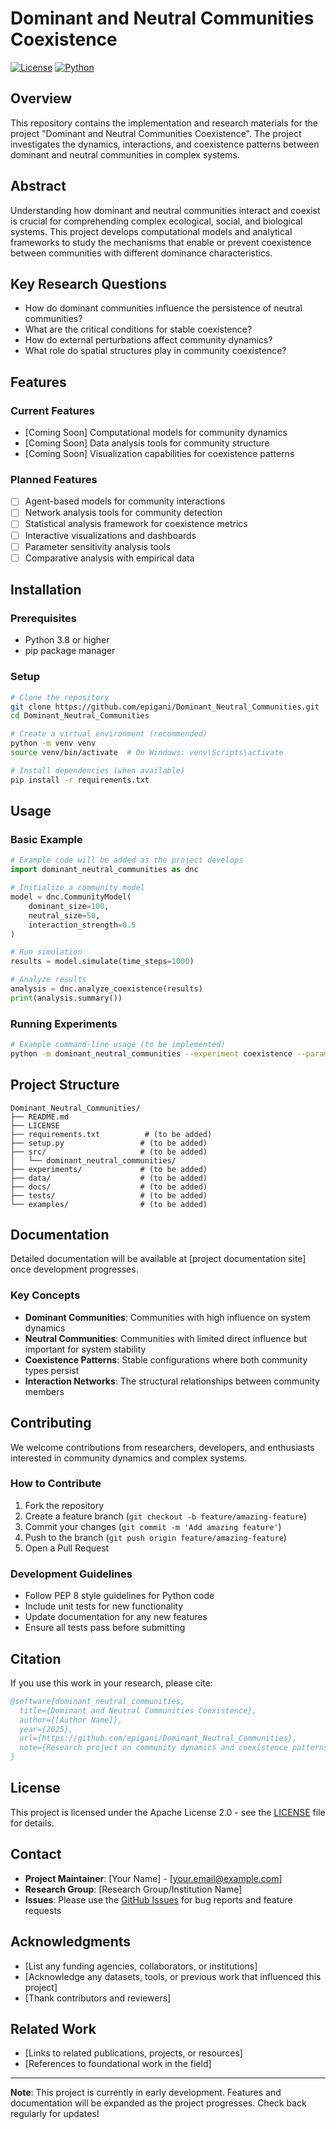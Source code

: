 # Dominant and Neutral Communities Coexistence

[![License](https://img.shields.io/badge/License-Apache%202.0-blue.svg)](https://opensource.org/licenses/Apache-2.0)
[![Python](https://img.shields.io/badge/Python-3.8%2B-blue.svg)](https://www.python.org/)

## Overview

This repository contains the implementation and research materials for the project "Dominant and Neutral Communities Coexistence". The project investigates the dynamics, interactions, and coexistence patterns between dominant and neutral communities in complex systems.

## Abstract

Understanding how dominant and neutral communities interact and coexist is crucial for comprehending complex ecological, social, and biological systems. This project develops computational models and analytical frameworks to study the mechanisms that enable or prevent coexistence between communities with different dominance characteristics.

## Key Research Questions

- How do dominant communities influence the persistence of neutral communities?
- What are the critical conditions for stable coexistence?
- How do external perturbations affect community dynamics?
- What role do spatial structures play in community coexistence?

## Features

### Current Features
- [Coming Soon] Computational models for community dynamics
- [Coming Soon] Data analysis tools for community structure
- [Coming Soon] Visualization capabilities for coexistence patterns

### Planned Features
- [ ] Agent-based models for community interactions
- [ ] Network analysis tools for community detection
- [ ] Statistical analysis framework for coexistence metrics
- [ ] Interactive visualizations and dashboards
- [ ] Parameter sensitivity analysis tools
- [ ] Comparative analysis with empirical data

## Installation

### Prerequisites
- Python 3.8 or higher
- pip package manager

### Setup

```bash
# Clone the repository
git clone https://github.com/epigani/Dominant_Neutral_Communities.git
cd Dominant_Neutral_Communities

# Create a virtual environment (recommended)
python -m venv venv
source venv/bin/activate  # On Windows: venv\Scripts\activate

# Install dependencies (when available)
pip install -r requirements.txt
```

## Usage

### Basic Example

```python
# Example code will be added as the project develops
import dominant_neutral_communities as dnc

# Initialize a community model
model = dnc.CommunityModel(
    dominant_size=100,
    neutral_size=50,
    interaction_strength=0.5
)

# Run simulation
results = model.simulate(time_steps=1000)

# Analyze results
analysis = dnc.analyze_coexistence(results)
print(analysis.summary())
```

### Running Experiments

```bash
# Example command-line usage (to be implemented)
python -m dominant_neutral_communities --experiment coexistence --params config.yaml
```

## Project Structure

```
Dominant_Neutral_Communities/
├── README.md
├── LICENSE
├── requirements.txt          # (to be added)
├── setup.py                 # (to be added)
├── src/                     # (to be added)
│   └── dominant_neutral_communities/
├── experiments/             # (to be added)
├── data/                    # (to be added)
├── docs/                    # (to be added)
├── tests/                   # (to be added)
└── examples/                # (to be added)
```

## Documentation

Detailed documentation will be available at [project documentation site] once development progresses.

### Key Concepts

- **Dominant Communities**: Communities with high influence on system dynamics
- **Neutral Communities**: Communities with limited direct influence but important for system stability
- **Coexistence Patterns**: Stable configurations where both community types persist
- **Interaction Networks**: The structural relationships between community members

## Contributing

We welcome contributions from researchers, developers, and enthusiasts interested in community dynamics and complex systems.

### How to Contribute

1. Fork the repository
2. Create a feature branch (`git checkout -b feature/amazing-feature`)
3. Commit your changes (`git commit -m 'Add amazing feature'`)
4. Push to the branch (`git push origin feature/amazing-feature`)
5. Open a Pull Request

### Development Guidelines

- Follow PEP 8 style guidelines for Python code
- Include unit tests for new functionality
- Update documentation for any new features
- Ensure all tests pass before submitting

## Citation

If you use this work in your research, please cite:

```bibtex
@software{dominant_neutral_communities,
  title={Dominant and Neutral Communities Coexistence},
  author={[Author Name]},
  year={2025},
  url={https://github.com/epigani/Dominant_Neutral_Communities},
  note={Research project on community dynamics and coexistence patterns}
}
```

## License

This project is licensed under the Apache License 2.0 - see the [LICENSE](LICENSE) file for details.

## Contact

- **Project Maintainer**: [Your Name] - [your.email@example.com]
- **Research Group**: [Research Group/Institution Name]
- **Issues**: Please use the [GitHub Issues](https://github.com/epigani/Dominant_Neutral_Communities/issues) for bug reports and feature requests

## Acknowledgments

- [List any funding agencies, collaborators, or institutions]
- [Acknowledge any datasets, tools, or previous work that influenced this project]
- [Thank contributors and reviewers]

## Related Work

- [Links to related publications, projects, or resources]
- [References to foundational work in the field]

---

**Note**: This project is currently in early development. Features and documentation will be expanded as the project progresses. Check back regularly for updates!
